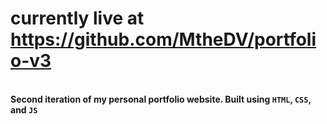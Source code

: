 # currently live at https://github.com/MtheDV/portfolio-v3
\
**Second iteration of my personal portfolio website. Built using `HTML`, `CSS`, and `JS`**

